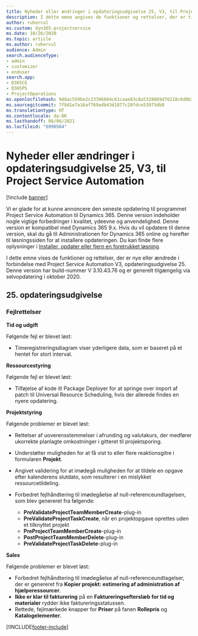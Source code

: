 ```yaml
---
title: Nyheder eller ændringer i opdateringsudgivelse 25, V3, til Project Service Automation
description: I dette emne angives de funktioner og rettelser, der er tilgængelige til Project Service Automation, opdateringsudgivelse 25, V3.
author: ruhercul
ms.custom: dyn365-projectservice
ms.date: 10/26/2020
ms.topic: article
ms.author: ruhercul
audience: Admin
search.audienceType:
- admin
- customizer
- enduser
search.app:
- D365CE
- D365PS
- ProjectOperations
ms.openlocfilehash: 9d8ac559be2c23396604c61caae83c8a5328869d76218c6d8b3b6a6a6b32c1eb
ms.sourcegitcommit: 7f8d1e7a16af769adb43d1877c28fdce53975db8
ms.translationtype: HT
ms.contentlocale: da-DK
ms.lasthandoff: 08/06/2021
ms.locfileid: "6996564"
---
```

# <a name="whats-new-or-changed-in-project-service-automation-update-release-25-v3"></a>Nyheder eller ændringer i opdateringsudgivelse 25, V3, til Project Service Automation

[!include [banner](../includes/psa-now-project-operations.md)]

Vi er glade for at kunne annoncere den seneste opdatering til programmet Project Service Automation til Dynamics 365. Denne version indeholder nogle vigtige forbedringer i kvalitet, ydeevne og anvendelighed. Denne version er kompatibel med Dynamics 365 9.x. Hvis du vil opdatere til denne version, skal du gå til Administrationen for Dynamics 365 online og herefter til løsningssiden for at installere opdateringen. Du kan finde flere oplysninger i [Installer, opdater eller fjern en foretrukket løsning](/power-platform/admin/install-remove-preferred-solution).

I dette emne vises de funktioner og rettelser, der er nye eller ændrede i forbindelse med Project Service Automation V3, opdateringsudgivelse 25. Denne version har build-nummer V 3.10.43.76 og er generelt tilgængelig via selvopdatering i oktober 2020.

## <a name="update-release-25"></a>25. opdateringsudgivelse

### <a name="bug-fixes"></a>Fejlrettelser

**Tid og udgift**

Følgende fejl er blevet løst:

- Timeregistreringsdiagram viser yderligere data, som er baseret på et hentet for stort interval.

**Ressourcestyring**

Følgende fejl er blevet løst:

- Tilføjelse af kode itl Package Deployer for at springe over import af patch til Universal Resource Scheduling, hvis der allerede findes en nyere opdatering.

**Projektstyring**

Følgende problemer er blevet løst:

- Rettelser af uoverensstemmelser i afrunding og valutakurs, der medfører ukorrekte planlagte omkostninger i gitteret til projektsporing.
- Understøtter muligheden for at få vist to eller flere reaktionsgitre i formularen **Projekt**.
- Angivet validering for at imødegå muligheden for at tildele en opgave efter kalenderens slutdato, som resulterer i en mislykket ressourcetildeling.
- Forbedret fejlhåndtering til imødegåelse af null-referenceundtagelsen, som blev genereret fra følgende:

    - **PreValidateProjectTeamMemberCreate**-plug-in
    - **PreValidateProjectTaskCreate**, når en projektopgave oprettes uden et tilknyttet projekt
    - **PreProjectTeamMemberCreate**-plug-in
    - **PostProjectTeamMemberDelete**-plug-in
    - **PreValidateProjectTaskDelete**-plug-in

**Sales**

Følgende problemer er blevet løst:

- Forbedret fejlhåndtering til imødegåelse af null-referenceundtagelser, der er genereret fra **Kopier projekt: estimering af administration af hjælperessourcer**.
- **Ikke er klar til fakturering** på en **Faktureringsefterslæb for tid og materialer** rydder ikke faktureringsstatussen.
- Rettede, fejlmærkede knapper for **Priser** på fanen **Rollepris** og **Katalogelementer**.


[!INCLUDE[footer-include](../includes/footer-banner.md)]